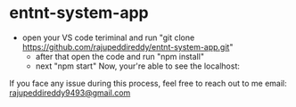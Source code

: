# entnt-system-app

  - open your VS code teriminal and run 
          "git clone https://github.com/rajupeddireddy/entnt-system-app.git"
      - after that open the code and run 
         "npm install" 
      - next 
         "npm start" 
Now, your're able to see the localhost: 

If you face any issue during this process, feel free to reach out to me 
   email: rajupeddireddy9493@gmail.com 
   
      
